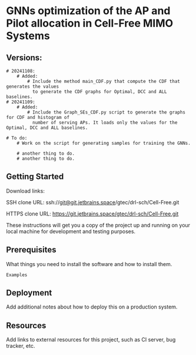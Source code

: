 # GNNs optimization of the AP and Pilot allocation in Cell-Free MIMO Systems

## Versions:
    # 20241108: 
        # Added:
            # Include the method main_CDF.py that compute the CDF that generates the values
              to generate the CDF graphs for Optimal, DCC and ALL baselines.   
    # 20241109: 
        # Added:
            # Include the Graph_SEs_CDF.py script to generate the graphs for CDF and histogram of 
              number of serving APs. It loads only the values for the Optimal, DCC and ALL baselines. 
    
    # To do:
        # Work on the script for generating samples for training the GNNs.

        # another thing to do.
        # another thing to do.
 

## Getting Started

Download links:

SSH clone URL: ssh://git@git.jetbrains.space/gtec/drl-sch/Cell-Free.git

HTTPS clone URL: https://git.jetbrains.space/gtec/drl-sch/Cell-Free.git



These instructions will get you a copy of the project up and running on your local machine for development and testing purposes.

## Prerequisites

What things you need to install the software and how to install them.

```
Examples
```

## Deployment

Add additional notes about how to deploy this on a production system.

## Resources

Add links to external resources for this project, such as CI server, bug tracker, etc.
